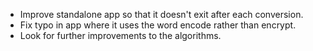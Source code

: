 - Improve standalone app so that it doesn't exit after each conversion.
- Fix typo in app where it uses the word encode rather than encrypt.
- Look for further improvements to the algorithms.

